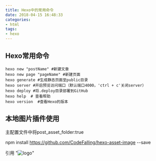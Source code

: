 ```yaml
---
title: Hexo中的常用命令
date: 2018-04-15 16:48:33
categories:
- html
tags:
- hexo
---
```


## Hexo常用命令
```shell
hexo new "postName" #新建文章
hexo new page "pageName" #新建页面
hexo generate #生成静态页面至public目录
hexo server #开启预览访问端口（默认端口4000，'ctrl + c'关闭server）
hexo deploy #将.deploy目录部署到GitHub
hexo help  # 查看帮助
hexo version  #查看Hexo的版本
```

## 本地图片插件使用
主配置文件中将post_asset_folder:true

npm install https://github.com/CodeFalling/hexo-asset-image --save

引用 "![logo](src/log.jpg)"